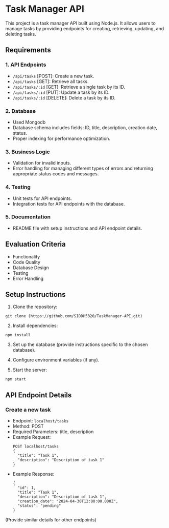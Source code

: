 # Task Manager API

This project is a task manager API built using Node.js. It allows users to manage tasks by providing endpoints for creating, retrieving, updating, and deleting tasks.

## Requirements

### 1. API Endpoints
- `/api/tasks` [POST]: Create a new task.
- `/api/tasks` [GET]: Retrieve all tasks.
- `/api/tasks/:id` [GET]: Retrieve a single task by its ID.
- `/api/tasks/:id` [PUT]: Update a task by its ID.
- `/api/tasks/:id` [DELETE]: Delete a task by its ID.

### 2. Database
- Used Mongodb
- Database schema includes fields: ID, title, description, creation date, status.
- Proper indexing for performance optimization.

### 3. Business Logic
- Validation for invalid inputs.
- Error handling for managing different types of errors and returning appropriate status codes and messages.

### 4. Testing
- Unit tests for API endpoints.
- Integration tests for API endpoints with the database.

### 5. Documentation
- README file with setup instructions and API endpoint details.

## Evaluation Criteria
- Functionality
- Code Quality
- Database Design
- Testing
- Error Handling

## Setup Instructions

1. Clone the repository:

```
git clone (https://github.com/SIDDH5320/TaskManager-API.git)
```

2. Install dependencies:

```
npm install
```

3. Set up the database (provide instructions specific to the chosen database).

4. Configure environment variables (if any).

5. Start the server:

```
npm start
```

## API Endpoint Details

### Create a new task
- Endpoint: `localhost/tasks`
- Method: POST
- Required Parameters: title, description
- Example Request:
  ```
  POST localhost/tasks
  {
    "title": "Task 1",
    "description": "Description of task 1"
  }
  ```
- Example Response:
  ```
  {
    "id": 1,
    "title": "Task 1",
    "description": "Description of task 1",
    "creation_date": "2024-04-30T12:00:00.000Z",
    "status": "pending"
  }
  ```

(Provide similar details for other endpoints)


